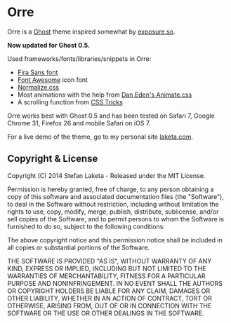 # Orre

Orre is a [Ghost](http://github.com/tryghost/ghost/) theme inspired somewhat by [exposure.so](http://exposure.so).

__Now updated for Ghost 0.5.__

Used frameworks/fonts/libraries/snippets in Orre:
* [Fira Sans font](http://www.mozilla.org/en-US/styleguide/products/firefox-os/typeface/)
* [Font Awesome](http://fontawesome.io/) icon font
* [Normalize.css](http://necolas.github.io/normalize.css/)
* Most animations with the help from [Dan Eden's Animate.css](https://daneden.me/animate/)
* A scrolling function from [CSS Tricks](http://css-tricks.com/snippets/jquery/smooth-scrolling/)

Orre works best with Ghost 0.5 and has been tested on Safari 7, Google Chrome 31, Firefox 26 and mobile Safari on iOS 7.

For a live demo of the theme, go to my personal site [laketa.com](http://laketa.com).

## Copyright & License

Copyright (C) 2014 Stefan Laketa - Released under the MIT License.

Permission is hereby granted, free of charge, to any person obtaining a copy of this software and associated documentation files (the "Software"), to deal in the Software without restriction, including without limitation the rights to use, copy, modify, merge, publish, distribute, sublicense, and/or sell copies of the Software, and to permit persons to whom the Software is furnished to do so, subject to the following conditions:

The above copyright notice and this permission notice shall be included in all copies or substantial portions of the Software.

THE SOFTWARE IS PROVIDED "AS IS", WITHOUT WARRANTY OF ANY KIND, EXPRESS OR IMPLIED, INCLUDING BUT NOT LIMITED TO THE WARRANTIES OF MERCHANTABILITY, FITNESS FOR A PARTICULAR PURPOSE AND
NONINFRINGEMENT. IN NO EVENT SHALL THE AUTHORS OR COPYRIGHT HOLDERS BE LIABLE FOR ANY CLAIM, DAMAGES OR OTHER LIABILITY, WHETHER IN AN ACTION OF CONTRACT, TORT OR OTHERWISE, ARISING FROM, OUT OF OR IN CONNECTION WITH THE SOFTWARE OR THE USE OR OTHER DEALINGS IN THE SOFTWARE.
